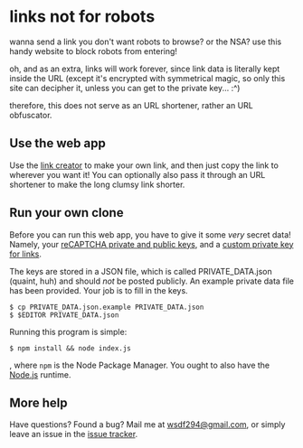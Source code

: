# links not for robots

wanna send a link you don't want robots to browse? or the NSA? use this handy 
website to block robots from entering!

oh, and as an extra, links will work forever, since link data is literally kept
inside the URL (except it's encrypted with symmetrical magic, so only this site 
can decipher it, unless you can get to the private key... :\^)

therefore, this does not serve as an URL shortener, rather an URL obfuscator. 

## Use the web app

Use the [link creator][create] to make your own link, and then just copy the link
to wherever you want it! You can optionally also pass it through an URL shortener
to make the long clumsy link shorter.

[create]: /make

## Run your own clone

Before you can run this web app, you have to give it some *very* secret data! 
Namely, your [reCAPTCHA private and public keys][re], and a 
[custom private key for links][random].

The keys are stored in a JSON file, which is called PRIVATE_DATA.json (quaint, 
huh) and should *not* be posted publicly. An example private data file has been 
provided. Your job is to fill in the keys.

    $ cp PRIVATE_DATA.json.example PRIVATE_DATA.json
    $ $EDITOR PRIVATE_DATA.json

Running this program is simple: 

    $ npm install && node index.js

, where `npm` is the Node Package Manager. You ought to also have the 
[Node.js][node] runtime. 

[node]: http://nodejs.org
[re]: https://www.google.com/recaptcha/admin#list
[random]: http://www.random.org/strings/?num=5&len=20&digits=on&upperalpha=on&loweralpha=on&unique=off&format=plain&rnd=new

## More help

Have questions? Found a bug? Mail me at wsdf294@gmail.com, or simply leave an issue 
in the [issue tracker](https://github.com/boxmein/links-not-for-robots/issues).